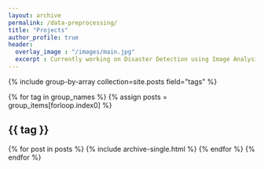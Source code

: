 ```yaml
---
layout: archive
permalink: /data-preprocessing/
title: "Projects"
author_profile: true
header:
  overlay_image	: "/images/main.jpg"
  excerpt : Currently working on Disaster Detection using Image Analysis
---
```


{% include group-by-array collection=site.posts field="tags" %}

{% for tag in group_names %}
  {% assign posts = group_items[forloop.index0] %}
  <h2 id="{{ tag | slugify }}" class="archive__subtitle">{{ tag }}</h2>
  {% for post in posts %}
    {% include archive-single.html %}
  {% endfor %}
{% endfor %}
